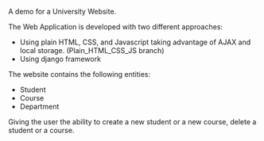 A demo for a University Website.

The Web Application is developed with two different approaches:
  - Using plain HTML, CSS, and Javascript taking advantage of AJAX and local storage. (Plain_HTML_CSS_JS branch)
  - Using django framework

The website contains the following entities:
  - Student
  - Course
  - Department

Giving the user the ability to create a new student or a new course, delete a student or a course.
